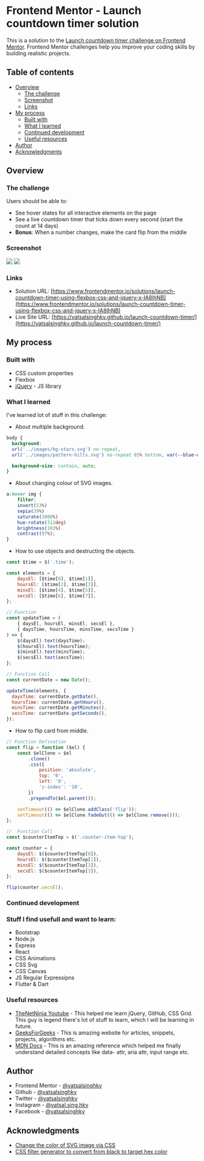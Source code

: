# Frontend Mentor - Launch countdown timer solution

This is a solution to the [Launch countdown timer challenge on Frontend Mentor](https://www.frontendmentor.io/challenges/launch-countdown-timer-N0XkGfyz-). Frontend Mentor challenges help you improve your coding skills by building realistic projects.

## Table of contents

- [Overview](#overview)
  - [The challenge](#the-challenge)
  - [Screenshot](#screenshot)
  - [Links](#links)
- [My process](#my-process)
  - [Built with](#built-with)
  - [What I learned](#what-i-learned)
  - [Continued development](#continued-development)
  - [Useful resources](#useful-resources)
- [Author](#author)
- [Acknowledgments](#acknowledgments)

## Overview

### The challenge

Users should be able to:

- See hover states for all interactive elements on the page
- See a live countdown timer that ticks down every second (start the count at 14 days)
- **Bonus**: When a number changes, make the card flip from the middle

### Screenshot

![](./screenshots/screenshot-desktop.png)
![](./screenshots/screenshot-mobile.png)

### Links

- Solution URL: [https://www.frontendmentor.io/solutions/launch-countdown-timer-using-flexbox-css-and-jquery-x-IA8lhNB](https://www.frontendmentor.io/solutions/launch-countdown-timer-using-flexbox-css-and-jquery-x-IA8lhNB)
- Live Site URL: [https://vatsalsinghkv.github.io/launch-countdown-timer/](https://vatsalsinghkv.github.io/launch-countdown-timer/)

## My process

### Built with

- CSS custom properties
- Flexbox
- [jQuery](https://jquery.com/) - JS library

### What I learned

I've learned lot of stuff in this challenge:

- About multiple background.

```css
body {
  background: 
  url('../images/bg-stars.svg') no-repeat, 
  url('../images/pattern-hills.svg') no-repeat 85% bottom, var(--blue-dark);

  background-size: contain, auto;
}
```

- About changing colour of SVG images.

```css
a:hover img {
	filter: 
    invert(53%) 
    sepia(39%) 
    saturate(3008%) 
    hue-rotate(312deg) 
    brightness(103%) 
    contrast(97%);
}
```

- How to use objects and destructing the objects.

```js
const $time = $('.time');

const elements = {
	daysEl: [$time[0], $time[1]],
	hoursEl: [$time[2], $time[3]],
	minsEl: [$time[4], $time[5]],
	secsEl: [$time[6], $time[7]],
};

// Function
const updateTime = (
	{ daysEl, hoursEl, minsEl, secsEl },
	{ daysTime, hoursTime, minsTime, secsTime }
) => {
	$(daysEl).text(daysTime);
	$(hoursEl).text(hoursTime);
	$(minsEl).text(minsTime);
	$(secsEl).text(secsTime);
};

// Function Call
const currentDate = new Date();

updateTime(elements, {
  daysTime: currentDate.getDate(),
  hoursTime: currentDate.getHours(),
  minsTime: currentDate.getMinutes(),
  secsTime: currentDate.getSeconds(),
});
```

- How to flip card from middle.

```js
// Function Defination
const flip = function ($el) {
	const $elClone = $el
		.clone()
		.css({
			position: 'absolute',
			top: '0',
			left: '0',
			'z-index': '10',
		})
		.prependTo($el.parent());

	setTimeout(() => $elClone.addClass('flip'));
	setTimeout(() => $elClone.fadeOut(() => $elClone.remove()));
};

//  Function Call
const $counterItemTop = $('.counter-item-top');

const counter = {
	daysEl: $($counterItemTop[0]),
	hoursEl: $($counterItemTop[1]),
	minsEl: $($counterItemTop[2]),
	secsEl: $($counterItemTop[3]),
};

flip(counter.secsEl);
```

### Continued development

### Stuff I find usefull and want to learn:

- Bootstrap
- Node.js
- Express
- React
- CSS Animations
- CSS Svg
- CSS Canvas
- JS Regular Expressipns
- Flutter & Dart

### Useful resources

- [TheNetNinja Youtube](https://www.youtube.com/c/TheNetNinja) - This helped me learn jQuery, GitHub, CSS Grid. This guy is legend there's lot of stuff to learn, which I will be learning in future.
- [GeeksForGeeks](https://www.geeksforgeeks.org/) - This is amazing website for articles, snippets, projects, algorithms etc.
- [MDN Docs](https://developer.mozilla.org/en-US/) - This is an amazing reference which helped me finally understand detailed concepts like data- attr, aria attr, input range etc.

## Author

- Frontend Mentor - [@vatsalsinghkv](https://www.frontendmentor.io/profile/vatsalsinghkv)
- Github - [@vatsalsinghkv](https://github.com/vatsalsinghkv)
- Twitter - [@vatsalsinghkv](https://www.twitter.com/vatsalsinghkv)
- Instagram - [@vatsal.sing.hkv](https://www.instagram.com/vatsal.singh.kv)
- Facebook - [@vatsalsinghkv](https://www.facebook.com/vatsal.singh.kv)

## Acknowledgments

- [Change the color of SVG image via CSS](https://hovancik.net/blog/2020/01/22/change-the-color-of-svg-image-via-css/)
- [CSS filter generator to convert from black to target hex color](https://codepen.io/sosuke/pen/Pjoqqp)